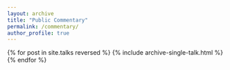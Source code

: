 ```yaml
---
layout: archive
title: "Public Commentary"
permalink: /commentary/
author_profile: true
---
```


{% for post in site.talks reversed %}
  {% include archive-single-talk.html %}
{% endfor %}

